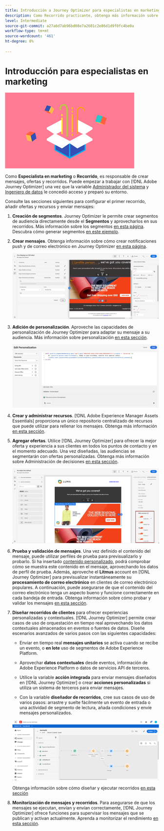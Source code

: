 ```yaml
---
title: Introducción a Journey Optimizer para especialistas en marketing
description: Como Recorrido practicante, obtenga más información sobre cómo trabajar con Journey Optimizer
level: Intermediate
source-git-commit: a27a6d7ab96bd08e7a2601c2e86d1d9f0fc4be0a
workflow-type: tm+mt
source-wordcount: '461'
ht-degree: 8%

---
```



# Introducción para especialistas en marketing

![experto en marketing](assets/do-not-localize/user-3.png)

Como **Especialista en marketing** o **Recorrido**, es responsable de crear mensajes, ofertas y recorridos. Puede empezar a trabajar con [!DNL Adobe Journey Optimizer] una vez que la variable [Administrador del sistema](administrator.md) y [Ingeniero de datos](data-engineer.md) le concedió acceso y preparó su entorno.

Consulte las secciones siguientes para configurar el primer recorrido, añadir ofertas y recursos y enviar mensajes:

1. **Creación de segmentos**. Journey Optimizer le permite crear segmentos de audiencia directamente desde el **Segmentos** y aprovecharlos en sus recorridos.  Más información sobre los segmentos [en esta página](../segment/about-segments.md). Descubra cómo generar segmentos [en este ejemplo](../segment/creating-a-segment.md).

1. **Crear mensajes**. Obtenga información sobre cómo crear notificaciones push y de correo electrónico en Journey Optimizer [en esta página](../create-message.md).

   ![](../assets/email_designer_7.png)

1. **Adición de personalización**. Aproveche las capacidades de personalización de Journey Optimizer para adaptar su mensaje a su audiencia. Más información sobre personalización [en esta sección](../personalization/personalize.md).

   ![](../personalization/assets/perso_ee2.png)

1. **Crear y administrar recursos**. [!DNL Adobe Experience Manager Assets Essentials] proporciona un único repositorio centralizado de recursos que puede utilizar para rellenar los mensajes. Obtenga más información [en esta sección](../assets-essentials.md).

1. **Agregar ofertas**. Utilice [!DNL Journey Optimizer] para ofrecer la mejor oferta y experiencia a sus clientes en todos los puntos de contacto y en el momento adecuado. Una vez diseñadas, las audiencias se segmentarán con ofertas personalizadas. Obtenga más información sobre Administración de decisiones [en esta sección](../../using/offers/get-started/starting-offer-decisioning.md).

   ![](../assets/offers-e2e-offers-displayed.png)

1. **Prueba y validación de mensajes**. Una vez definido el contenido del mensaje, puede utilizar perfiles de prueba para previsualizarlo y probarlo. Si ha insertado [contenido personalizado](../personalization/personalize.md), podrá comprobar cómo se muestra este contenido en el mensaje, aprovechando los datos de perfil de prueba. Además, aproveche el **Litmus** account en [!DNL Journey Optimizer] para previsualizar instantáneamente su **procesamiento de correo electrónico** en clientes de correo electrónico populares. A continuación, puede asegurarse de que el contenido del correo electrónico tenga un aspecto bueno y funcione correctamente en cada bandeja de entrada. Obtenga información sobre cómo probar y validar los mensajes [en esta sección](../preview.md).

1. **Diseñar recorridos de clientes** para ofrecer experiencias personalizadas y contextuales. [!DNL Journey Optimizer] permite crear casos de uso de orquestación en tiempo real aprovechando los datos contextuales almacenados en eventos o fuentes de datos. Diseñe escenarios avanzados de varios pasos con las siguientes capacidades:

   * Enviar en tiempo real **mensajes unitarios** se activa cuando se recibe un evento, o **en lote** uso de segmentos de Adobe Experience Platform.

   * Aprovechar **datos contextuales** desde eventos, información de Adobe Experience Platform o datos de servicios API de terceros.

   * Utilice la variable **acción integrada** para enviar mensajes diseñados en [!DNL Journey Optimizer] o crear **acciones personalizadas** si utiliza un sistema de terceros para enviar mensajes.

   * Con la variable **diseñador de recorridos**, cree sus casos de uso de varios pasos: arrastre y suelte fácilmente un evento de entrada o una actividad de segmento de lectura, añada condiciones y envíe mensajes personalizados.

   ![](../assets/copy-paste3.png)

   Obtenga información sobre cómo diseñar y ejecutar recorridos [en esta sección](../building-journeys/journey-gs.md)

1. **Monitorización de mensajes y recorridos**. Para asegurarse de que los mensajes se ejecutan, envían y envían correctamente, [!DNL Journey Optimizer] ofrece funciones para supervisar los mensajes que se publican y activan actualmente. Aprenda a monitorizar el rendimiento [en esta sección](../message-monitoring.md).

